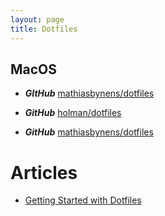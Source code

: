 ```yaml
---
layout: page
title: Dotfiles
---
```


## MacOS

* ***GItHub*** [mathiasbynens/dotfiles ](https://github.com/mathiasbynens/dotfiles/blob/master/.macos)

* ***GitHub*** [holman/dotfiles](https://github.com/holman/dotfiles)

* ***GitHub*** [mathiasbynens/dotfiles](https://github.com/mathiasbynens/dotfiles)

# Articles

* [Getting Started with Dotfiles](https://driesvints.com/blog/getting-started-with-dotfiles/)
